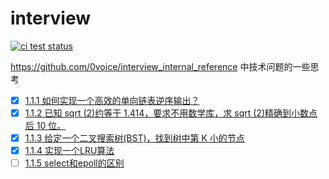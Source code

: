 # interview

<p align="left">
  <a href="https://github.com/63isOK/interview"><img alt="ci test status" src="https://github.com/63isOK/interview/workflows/ci-test/badge.svg"></a>
</p>

<https://github.com/0voice/interview_internal_reference> 中技术问题的一些思考

- [x] [1.1.1 如何实现一个高效的单向链表逆序输出？](/go/1.1.1/README.md)
- [x] [1.1.2 已知 sqrt (2)约等于 1.414，要求不用数学库，求 sqrt (2)精确到小数点后 10 位。](/go/1.1.2/README.md)
- [x] [1.1.3 给定一个二叉搜索树(BST)，找到树中第 K 小的节点](/go/1.1.3/README.md)
- [x] [1.1.4 实现一个LRU算法](/go/1.1.4/README.md)
- [ ] [1.1.5 select和epoll的区别](/go/1.1.5/README.md)
